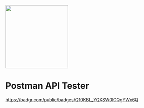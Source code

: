 <img src="https://user-images.githubusercontent.com/92153354/152192836-d5d56e06-3f16-4228-ac1a-ffbedef92e84.png"
width="200"
height="200" />
# Postman API Tester
https://badgr.com/public/badges/Q10KBL_YQXSW0lCQgYWx6Q


